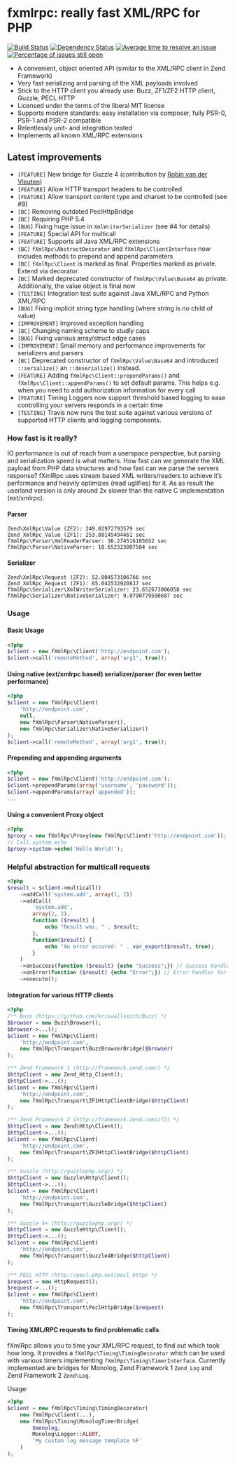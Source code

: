 # fxmlrpc: really fast XML/RPC for PHP
[![Build Status](https://secure.travis-ci.org/lstrojny/fxmlrpc.svg)](http://travis-ci.org/lstrojny/fxmlrpc) [![Dependency Status](https://www.versioneye.com/user/projects/523ed7eb632bac1b0600bae8/badge.png)](https://www.versioneye.com/user/projects/523ed7eb632bac1b0600bae8) [![Average time to resolve an issue](http://isitmaintained.com/badge/resolution/lstrojny/fxmlrpc.svg)](http://isitmaintained.com/project/lstrojny/fxmlrpc "Average time to resolve an issue") [![Percentage of issues still open](http://isitmaintained.com/badge/open/lstrojny/fxmlrpc.svg)](http://isitmaintained.com/project/lstrojny/fxmlrpc "Percentage of issues still open")

 - A convenient, object oriented API (similar to the XML/RPC client in Zend Framework)
 - Very fast serializing and parsing of the XML payloads involved
 - Stick to the HTTP client you already use: Buzz, ZF1/ZF2 HTTP client, Guzzle, PECL HTTP
 - Licensed under the terms of the liberal MIT license
 - Supports modern standards: easy installation via composer, fully PSR-0, PSR-1 and PSR-2 compatible
 - Relentlessly unit- and integration tested
 - Implements all known XML/RPC extensions

## Latest improvements

 - `[FEATURE]` New bridge for Guzzle 4 (contribution by [Robin van der Vleuten](https://github.com/RobinvdVleuten))
 - `[FEATURE]` Allow HTTP transport headers to be controlled
 - `[FEATURE]` Allow transport content type and charset to be controlled (see #9)
 - `[BC]` Removing outdated PeclHttpBridge
 - `[BC]` Requiring PHP 5.4
 - `[BUG]` Fixing huge issue in `XmlWriterSerializer` (see #4 for details)
 - `[FEATURE]` Special API for multicall
 - `[FEATURE]` Supports all Java XML/RPC extensions
 - `[BC]` `fXmlRpc\AbstractDecorator` and `fXmlRpc\ClientInterface` now includes methods to prepend and append parameters
 - `[BC]` `fXmlRpc\Client` is marked as final. Properties marked as private. Extend via decorator.
 - `[BC]` Marked deprecated constructor of `fXmlRpc\Value\Base64` as private. Additionally, the value object is final now
 - `[TESTING]` Integration test suite against Java XML/RPC and Python XML/RPC
 - `[BUG]` Fixing implicit string type handling (where string is no child of value)
 - `[IMPROVEMENT]` Improved exception handling
 - `[BC]` Changing naming scheme to studly caps
 - `[BUG]` Fixing various array/struct edge cases
 - `[IMPROVEMENT]` Small memory and performance improvements for serializers and parsers
 - `[BC]` Deprecated constructor of `fXmlRpc\Value\Base64` and introduced `::serialize()` an `::deserialize()` instead.
 - `[FEATURE]` Adding `fXmlRpc\Client::prependParams()` and `fXmlRpc\Client::appendParams()` to set default params. This helps e.g. when you need to add authorization information for every call
 - `[FEATURE]` Timing Loggers now support threshold based logging to ease controlling your servers responds in a certain time
 - `[TESTING]` Travis now runs the test suite against various versions of supported HTTP clients and logging components.

### How fast is it really?

IO performance is out of reach from a userspace perspective, but parsing and
serialization speed is what matters. How fast can we generate the XML payload
from PHP data structures and how fast can we parse the servers response? fXmlRpc
uses stream based XML writers/readers to achieve it’s performance and heavily
optimizes (read uglifies) for it. As as result the userland version is only
around 2x slower than the native C implementation (ext/xmlrpc).


#### Parser
```
Zend\XmlRpc\Value (ZF2): 249.02972793579 sec
Zend_XmlRpc_Value (ZF1): 253.88145494461 sec
fXmlRpc\Parser\XmlReaderParser: 36.274516105652 sec
fXmlRpc\Parser\NativeParser: 18.652323007584 sec
```

#### Serializer
```
Zend\XmlRpc\Request (ZF2): 52.004573106766 sec
Zend_XmlRpc_Request (ZF1): 65.042532920837 sec
fXmlRpc\Serializer\XmlWriterSerializer: 23.652673006058 sec
fXmlRpc\Serializer\NativeSerializer: 9.0790779590607 sec
```


### Usage

#### Basic Usage
```php
<?php
$client = new fXmlRpc\Client('http://endpoint.com');
$client->call('remoteMethod', array('arg1', true));
```

#### Using native (ext/xmlrpc based) serializer/parser (for even better performance)
```php
<?php
$client = new fXmlRpc\Client(
    'http://endpoint.com',
    null,
    new fXmlRpc\Parser\NativeParser(),
    new fXmlRpc\Serializer\NativeSerializer()
);
$client->call('remoteMethod', array('arg1', true));
```

#### Prepending and appending arguments
```php
<?php
$client = new fXmlRpc\Client('http://endpoint.com');
$client->prependParams(array('username', 'password'));
$client->appendParams(array('appended'));
...
```

#### Using a convenient Proxy object
```php
<?php
$proxy = new fXmlRpc\Proxy(new fXmlRpc\Client('http://endpoint.com'));
// Call system.echo
$proxy->system->echo('Hello World!');
```

### Helpful abstraction for multicall requests
```php
<?php
$result = $client->multicall()
    ->addCall('system.add', array(1, 2))
    ->addCall(
        'system.add',
        array(2, 3),
        function ($result) {
            echo "Result was: " . $result;
        },
        function($result) {
            echo "An error occured: " . var_export($result, true);
        }
    )
    ->onSuccess(function ($result) {echo "Success";}) // Success handler for each call
    ->onError(function ($result) {echo "Error";}) // Error handler for each call
    ->execute();
```

#### Integration for various HTTP clients
```php
<?php
/** Buzz (https://github.com/kriswallsmith/Buzz) */
$browser = new Buzz\Browser();
$browser->...();
$client = new fXmlRpc\Client(
    'http://endpoint.com',
    new fXmlRpc\Transport\BuzzBrowserBridge($browser)
);

/** Zend Framework 1 (http://framework.zend.com/) */
$httpClient = new Zend_Http_Client();
$httpClient->...();
$client = new fXmlRpc\Client(
    'http://endpoint.com',
    new fXmlRpc\Transport\ZF1HttpClientBridge($httpClient)
);

/** Zend Framework 2 (http://framework.zend.com/zf2) */
$httpClient = new Zend\Http\Client();
$httpClient->...();
$client = new fXmlRpc\Client(
    'http://endpoint.com',
    new fXmlRpc\Transport\ZF2HttpClientBridge($httpClient)
);

/** Guzzle (http://guzzlephp.org/) */
$httpClient = new Guzzle\Http\Client();
$httpClient->...();
$client = new fXmlRpc\Client(
    'http://endpoint.com',
    new fXmlRpc\Transport\GuzzleBridge($httpClient)
);

/** Guzzle 4+ (http://guzzlephp.org/) */
$httpClient = new GuzzleHttp\Client();
$httpClient->...();
$client = new fXmlRpc\Client(
    'http://endpoint.com',
    new fXmlRpc\Transport\Guzzle4Bridge($httpClient)
);

/** PECL HTTP (http://pecl.php.net/pecl_http) */
$request = new HttpRequest();
$request->...();
$client = new fXmlRpc\Client(
    'http://endpoint.com',
    new fXmlRpc\Transport\PeclHttpBridge($request)
);
```

#### Timing XML/RPC requests to find problematic calls
fXmlRpc allows you to time your XML/RPC request, to find out which took how long. It provides a
`fXmlRpc\Timing\TimingDecorator` which can be used with various timers implementing
`fXmlRpc\Timing\TimerInterface`. Currently implemented are bridges for Monolog, Zend Framework 1
`Zend_Log` and Zend Framework 2 `Zend\Log`.

Usage:
```php
<?php
$client = new fXmlRpc\Timing\TimingDecorator(
    new fXmlRpc\Client(...),
    new fXmlRpc\Timing\MonologTimerBridge(
        $monolog,
        Monolog\Logger::ALERT,
        'My custom log message template %F'
    )
);
```
